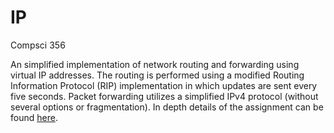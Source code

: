 # IP

Compsci 356

An simplified implementation of network routing and forwarding using virtual IP addresses. The routing is performed using a modified Routing Information Protocol (RIP) implementation in which updates are sent every five seconds. Packet forwarding utilizes a simplified IPv4 protocol (without several options or fragmentation). In depth details of the assignment can be found [here](https://www.cs.duke.edu/courses/current/compsci356/IP/index.html).

